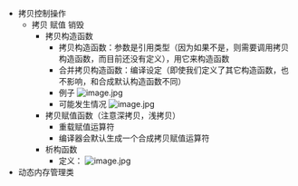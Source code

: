 - 拷贝控制操作
    - 拷贝 赋值 销毁
        - 拷贝构造函数
            - 拷贝构造函数：参数是引用类型（因为如果不是，则需要调用拷贝构造函数，而目前还没有定义），用它来构造函数
            - 合并拷贝构造函数：编译设定（即使我们定义了其它构造函数，也不影响，和合成默认构造函数不同）
            - 例子 ![image.jpg](../assets/08b41a06-db82-4c1d-b4e9-f2d20ad29782-1115003.jpg)
            - 可能发生情况 ![image.jpg](../assets/e0bd9221-0ce3-466f-b303-946548063024-1115003.jpg)
        - 拷贝赋值函数（注意深拷贝，浅拷贝）
            - 重载赋值运算符
            - 编译器会默认生成一个合成拷贝赋值运算符
        - 析构函数
            - 定义： ![image.jpg](../assets/75a6433f-75f3-48ac-b121-98dbce874511-1115003.jpg)
- 动态内存管理类
